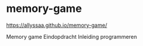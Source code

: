 # memory-game
https://allyssaa.github.io/memory-game/

Memory game
Eindopdracht Inleiding programmeren  
